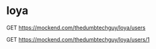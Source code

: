 # loya

GET https://mockend.com/thedumbtechguy/loya/users

GET https://mockend.com/thedumbtechguy/loya/users/1
